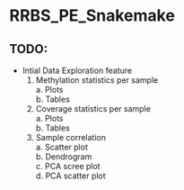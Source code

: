 # RRBS_PE_Snakemake

## TODO:

- Intial Data Exploration feature
	1. Methylation statistics per sample\
		a. Plots\
		b. Tables
	2. Coverage statistics per sample\
		a. Plots \
		b. Tables
	3. Sample correlation\
		a. Scatter plot\
		b. Dendrogram\
		c. PCA scree plot\
		d. PCA scatter plot
		 

